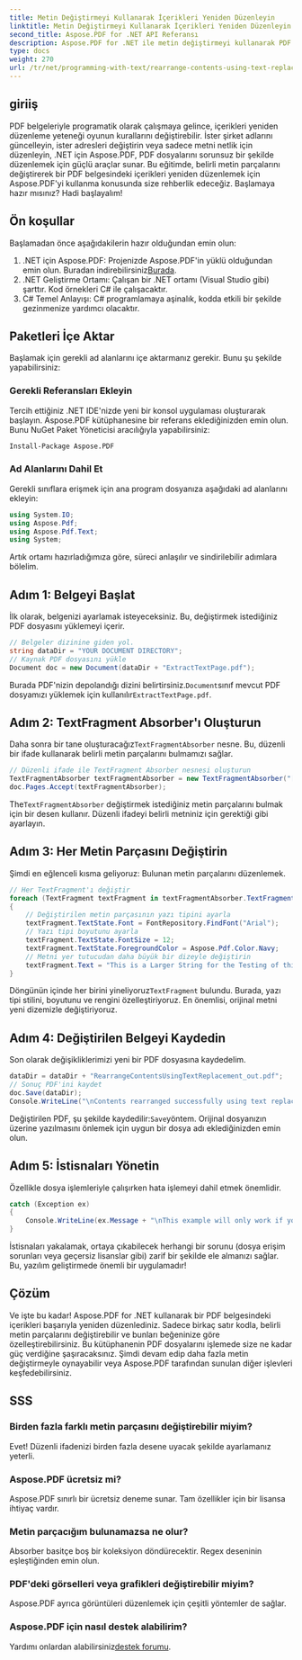 ```yaml
---
title: Metin Değiştirmeyi Kullanarak İçerikleri Yeniden Düzenleyin
linktitle: Metin Değiştirmeyi Kullanarak İçerikleri Yeniden Düzenleyin
second_title: Aspose.PDF for .NET API Referansı
description: Aspose.PDF for .NET ile metin değiştirmeyi kullanarak PDF içeriklerini nasıl yeniden düzenleyeceğinizi öğrenin. Belge düzenleme becerilerinizi geliştirmek için adım adım eğitim.
type: docs
weight: 270
url: /tr/net/programming-with-text/rearrange-contents-using-text-replacement/
---
```

## giriiş

PDF belgeleriyle programatik olarak çalışmaya gelince, içerikleri yeniden düzenleme yeteneği oyunun kurallarını değiştirebilir. İster şirket adlarını güncelleyin, ister adresleri değiştirin veya sadece metni netlik için düzenleyin, .NET için Aspose.PDF, PDF dosyalarını sorunsuz bir şekilde düzenlemek için güçlü araçlar sunar. Bu eğitimde, belirli metin parçalarını değiştirerek bir PDF belgesindeki içerikleri yeniden düzenlemek için Aspose.PDF'yi kullanma konusunda size rehberlik edeceğiz. Başlamaya hazır mısınız? Hadi başlayalım!

## Ön koşullar

Başlamadan önce aşağıdakilerin hazır olduğundan emin olun:

1.  .NET için Aspose.PDF: Projenizde Aspose.PDF'in yüklü olduğundan emin olun. Buradan indirebilirsiniz[Burada](https://releases.aspose.com/pdf/net/).
2. .NET Geliştirme Ortamı: Çalışan bir .NET ortamı (Visual Studio gibi) şarttır. Kod örnekleri C# ile çalışacaktır.
3. C# Temel Anlayışı: C# programlamaya aşinalık, kodda etkili bir şekilde gezinmenize yardımcı olacaktır.

## Paketleri İçe Aktar

Başlamak için gerekli ad alanlarını içe aktarmanız gerekir. Bunu şu şekilde yapabilirsiniz:

### Gerekli Referansları Ekleyin

Tercih ettiğiniz .NET IDE'nizde yeni bir konsol uygulaması oluşturarak başlayın. Aspose.PDF kütüphanesine bir referans eklediğinizden emin olun. Bunu NuGet Paket Yöneticisi aracılığıyla yapabilirsiniz:

```sh
Install-Package Aspose.PDF
```

### Ad Alanlarını Dahil Et

Gerekli sınıflara erişmek için ana program dosyanıza aşağıdaki ad alanlarını ekleyin:

```csharp
using System.IO;
using Aspose.Pdf;
using Aspose.Pdf.Text;
using System;
```

Artık ortamı hazırladığımıza göre, süreci anlaşılır ve sindirilebilir adımlara bölelim.

## Adım 1: Belgeyi Başlat

İlk olarak, belgenizi ayarlamak isteyeceksiniz. Bu, değiştirmek istediğiniz PDF dosyasını yüklemeyi içerir.

```csharp
// Belgeler dizinine giden yol.
string dataDir = "YOUR DOCUMENT DIRECTORY";
// Kaynak PDF dosyasını yükle
Document doc = new Document(dataDir + "ExtractTextPage.pdf");
```
 Burada PDF'nizin depolandığı dizini belirtirsiniz.`Document`sınıf mevcut PDF dosyamızı yüklemek için kullanılır`ExtractTextPage.pdf`.

## Adım 2: TextFragment Absorber'ı Oluşturun

 Daha sonra bir tane oluşturacağız`TextFragmentAbsorber` nesne. Bu, düzenli bir ifade kullanarak belirli metin parçalarını bulmamızı sağlar.

```csharp
// Düzenli ifade ile TextFragment Absorber nesnesi oluşturun
TextFragmentAbsorber textFragmentAbsorber = new TextFragmentAbsorber("[TextFragmentAbsorber,companyname,Textbox,50]");
doc.Pages.Accept(textFragmentAbsorber);
```
 The`TextFragmentAbsorber` değiştirmek istediğiniz metin parçalarını bulmak için bir desen kullanır. Düzenli ifadeyi belirli metniniz için gerektiği gibi ayarlayın.

## Adım 3: Her Metin Parçasını Değiştirin

Şimdi en eğlenceli kısma geliyoruz: Bulunan metin parçalarını düzenlemek.

```csharp
// Her TextFragment'ı değiştir
foreach (TextFragment textFragment in textFragmentAbsorber.TextFragments)
{
    // Değiştirilen metin parçasının yazı tipini ayarla
    textFragment.TextState.Font = FontRepository.FindFont("Arial");
    // Yazı tipi boyutunu ayarla
    textFragment.TextState.FontSize = 12;
    textFragment.TextState.ForegroundColor = Aspose.Pdf.Color.Navy;
    // Metni yer tutucudan daha büyük bir dizeyle değiştirin
    textFragment.Text = "This is a Larger String for the Testing of this issue";
}
```
 Döngünün içinde her birini yineliyoruz`TextFragment` bulundu. Burada, yazı tipi stilini, boyutunu ve rengini özelleştiriyoruz. En önemlisi, orijinal metni yeni dizemizle değiştiriyoruz.

## Adım 4: Değiştirilen Belgeyi Kaydedin

Son olarak değişikliklerimizi yeni bir PDF dosyasına kaydedelim.

```csharp
dataDir = dataDir + "RearrangeContentsUsingTextReplacement_out.pdf";
// Sonuç PDF'ini kaydet
doc.Save(dataDir);
Console.WriteLine("\nContents rearranged successfully using text replacement.\nFile saved at " + dataDir);
```
 Değiştirilen PDF, şu şekilde kaydedilir:`Save`yöntem. Orijinal dosyanızın üzerine yazılmasını önlemek için uygun bir dosya adı eklediğinizden emin olun.

## Adım 5: İstisnaları Yönetin

Özellikle dosya işlemleriyle çalışırken hata işlemeyi dahil etmek önemlidir.

```csharp
catch (Exception ex)
{
    Console.WriteLine(ex.Message + "\nThis example will only work if you apply a valid Aspose License. You can purchase a full license or get a 30-day temporary license from http://www.aspose.com/purchase/default.aspx.");
}
```
İstisnaları yakalamak, ortaya çıkabilecek herhangi bir sorunu (dosya erişim sorunları veya geçersiz lisanslar gibi) zarif bir şekilde ele almanızı sağlar. Bu, yazılım geliştirmede önemli bir uygulamadır!

## Çözüm

Ve işte bu kadar! Aspose.PDF for .NET kullanarak bir PDF belgesindeki içerikleri başarıyla yeniden düzenlediniz. Sadece birkaç satır kodla, belirli metin parçalarını değiştirebilir ve bunları beğeninize göre özelleştirebilirsiniz. Bu kütüphanenin PDF dosyalarını işlemede size ne kadar güç verdiğine şaşıracaksınız. Şimdi devam edip daha fazla metin değiştirmeyle oynayabilir veya Aspose.PDF tarafından sunulan diğer işlevleri keşfedebilirsiniz.

## SSS

### Birden fazla farklı metin parçasını değiştirebilir miyim?
Evet! Düzenli ifadenizi birden fazla desene uyacak şekilde ayarlamanız yeterli.

### Aspose.PDF ücretsiz mi?
Aspose.PDF sınırlı bir ücretsiz deneme sunar. Tam özellikler için bir lisansa ihtiyaç vardır.

### Metin parçacığım bulunamazsa ne olur?
Absorber basitçe boş bir koleksiyon döndürecektir. Regex deseninin eşleştiğinden emin olun.

### PDF'deki görselleri veya grafikleri değiştirebilir miyim?
Aspose.PDF ayrıca görüntüleri düzenlemek için çeşitli yöntemler de sağlar.

### Aspose.PDF için nasıl destek alabilirim?
 Yardımı onlardan alabilirsiniz[destek forumu](https://forum.aspose.com/c/pdf/10).